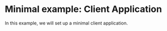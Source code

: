 # Minimal example: Client Application

In this example, we will set up a minimal client application.